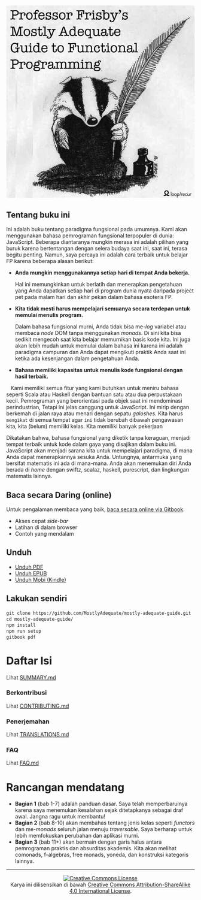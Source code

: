 [![cover](images/cover.png)](SUMMARY.md)

## Tentang buku ini

Ini adalah buku tentang paradigma fungsional pada umumnya. Kami akan menggunakan bahasa pemrograman fungsional terpopuler di dunia: JavaScript. Beberapa diantaranya mungkin merasa ini adalah pilihan yang buruk karena bertentangan dengan selera budaya saat ini, saat ini, terasa begitu penting. Namun, saya percaya ini adalah cara terbaik untuk belajar FP karena beberapa alasan berikut:

 * **Anda mungkin menggunakannya setiap hari di tempat Anda bekerja.**

    Hal ini memungkinkan untuk berlatih dan menerapkan pengetahuan yang Anda dapatkan setiap hari di program dunia nyata daripada project pet pada malam hari dan akhir pekan dalam bahasa esoteris FP.


 * **Kita tidak mesti harus mempelajari semuanya secara terdepan untuk memulai menulis program.**

    Dalam bahasa fungsional murni, Anda tidak bisa me-_log_ variabel atau membaca _node_ DOM tanpa menggunakan _monads_. Di sini kita bisa sedikit mengecoh saat kita belajar memurnikan basis kode kita. Ini juga akan lebih mudah untuk memulai dalam bahasa ini karena ini adalah paradigma campuran dan Anda dapat mengikuti praktik Anda saat ini ketika ada kesenjangan dalam pengetahuan Anda.


 * **Bahasa memiliki kapasitas untuk menulis kode fungsional dengan hasil terbaik.**

    Kami memiliki semua fitur yang kami butuhkan untuk meniru bahasa seperti Scala atau Haskell dengan bantuan satu atau dua perpustakaan kecil. Pemrograman yang berorientasi pada objek saat ini mendominasi perindustrian, Tetapi ini jelas canggung untuk JavaScript. Ini mirip dengan berkemah di jalan raya atau menari dengan sepatu _galoshes_. Kita harus `mengikat` di semua tempat agar `ini` tidak berubah dibawah pengawasan kita, kita (belum) memiliki kelas. Kita memiliki banyak pekerjaan
    
Dikatakan bahwa, bahasa fungsional yang diketik tanpa keraguan, menjadi tempat terbaik untuk kode dalam gaya yang disajikan dalam buku ini. JavaScript akan menjadi sarana kita untuk mempelajari paradigma, di mana Anda dapat menerapkannya sesuka Anda. Untungnya, antarmuka yang bersifat matematis ini ada di mana-mana. Anda akan menemukan diri Anda berada di _home_ dengan swiftz, scalaz, haskell, purescript, dan lingkungan matematis lainnya.


## Baca secara Daring (online)

Untuk pengalaman membaca yang baik, [baca secara online via Gitbook](https://mostly-adequate.gitbooks.io/mostly-adequate-guide/).

- Akses cepat _side-bar_
- Latihan di dalam browser
- Contoh yang mendalam

## Unduh

* [Unduh PDF](https://www.gitbook.com/download/pdf/book/mostly-adequate/mostly-adequate-guide)
* [Unduh EPUB](https://www.gitbook.com/download/epub/book/mostly-adequate/mostly-adequate-guide)
* [Unduh Mobi (Kindle)](https://www.gitbook.com/download/mobi/book/mostly-adequate/mostly-adequate-guide)


## Lakukan sendiri

```
git clone https://github.com/MostlyAdequate/mostly-adequate-guide.git
cd mostly-adequate-guide/
npm install
npm run setup
gitbook pdf
```


# Daftar Isi

Lihat [SUMMARY.md](SUMMARY.md)

### Berkontribusi

Lihat [CONTRIBUTING.md](CONTRIBUTING.md)

### Penerjemahan

Lihat [TRANSLATIONS.md](TRANSLATIONS.md)

### FAQ

Lihat [FAQ.md](FAQ.md)


# Rancangan mendatang

* **Bagian 1** (bab 1-7) adalah panduan dasar. Saya telah memperbaruinya karena saya menemukan kesalahan sejak ditetapkanya sebagai draf awal. Jangna ragu untuk membantu!
* **Bagian 2** (bab 8-10) akan membahas tentang jenis kelas seperti _functors_ dan me-_monads_ seluruh jalan menuju _traversable_. Saya berharap untuk lebih memfokuskan perubahan dan aplikasi murni.
* **Bagian 3** (bab 11+) akan bermain dengan garis halus antara pemrograman praktis dan absurditas akademis. Kita akan melihat comonads, f-algebras, free monads, yoneda, dan konstruksi kategoris lainnya.


---


<p align="center">
  <a rel="license" href="http://creativecommons.org/licenses/by-sa/4.0/">
    <img alt="Creative Commons License" style="border-width:0" src="https://i.creativecommons.org/l/by-sa/4.0/88x31.png" />
  </a>
  <br />
  Karya ini dilisensikan di bawah <a rel="license" href="http://creativecommons.org/licenses/by-sa/4.0/">Creative Commons Attribution-ShareAlike 4.0 International License</a>.
</p>
